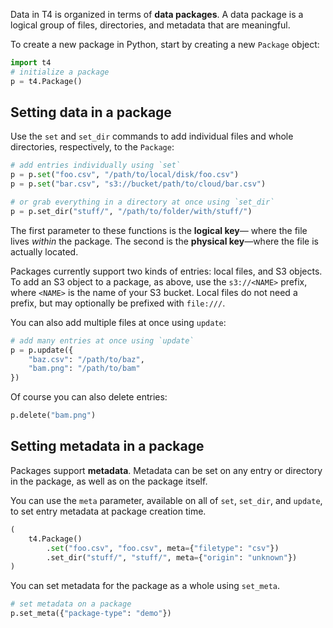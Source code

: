 Data in T4 is organized in terms of **data packages**. A data package is a logical group of files, directories, and metadata that are meaningful.

To create a new package in Python, start by creating a new `Package` object:

```python
import t4
# initialize a package
p = t4.Package()
```

## Setting data in a package

Use the `set` and `set_dir` commands to add individual files and whole directories, respectively, to the `Package`:

```python
# add entries individually using `set`
p = p.set("foo.csv", "/path/to/local/disk/foo.csv")
p = p.set("bar.csv", "s3://bucket/path/to/cloud/bar.csv")

# or grab everything in a directory at once using `set_dir`
p = p.set_dir("stuff/", "/path/to/folder/with/stuff/")
```

The first parameter to these functions is the **logical key**— where the file lives *within* the package. The second is the **physical key**—where the file is actually located.

Packages currently support two kinds of entries: local files, and S3 objects. To add an S3 object to a package, as above, use the `s3://<NAME>` prefix, where `<NAME>` is the name of your S3 bucket. Local files do not need a prefix, but may optionally be prefixed with `file:///`.

You can also add multiple files at once using `update`:

```python
# add many entries at once using `update`
p = p.update({
    "baz.csv": "/path/to/baz",
    "bam.png": "/path/to/bam"
})
```

Of course you can also delete entries:

```python
p.delete("bam.png")
```

## Setting metadata in a package

Packages support **metadata**. Metadata can be set on any entry or directory in the package, as well as on the package itself.

You can use the `meta` parameter, available on all of `set`, `set_dir`, and `update`, to set entry metadata at package creation time.

```python
(
    t4.Package()
        .set("foo.csv", "foo.csv", meta={"filetype": "csv"})
        .set_dir("stuff/", "stuff/", meta={"origin": "unknown"})
)
```

You can set metadata for the package as a whole using `set_meta`.

```python
# set metadata on a package
p.set_meta({"package-type": "demo"})
```
